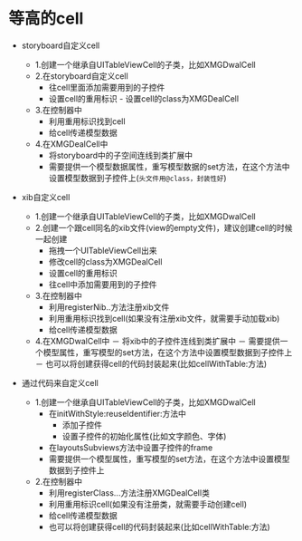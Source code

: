 # 等高的cell
- storyboard自定义cell
   - 1.创建一个继承自UITableViewCell的子类，比如XMGDwalCell
   - 2.在storyboard自定义cell
        - 往cell里面添加需要用到的子控件 
        - 设置cell的重用标识
        - 设置cell的class为XMGDealCell
   - 3.在控制器中
        - 利用重用标识找到cell
        - 给cell传递模型数据
   - 4.在XMGDealCell中
        - 将storyboard中的子空间连线到类扩展中
        - 需要提供一个模型数据属性，重写模型数据的set方法，在这个方法中设置模型数据到子控件上(`头文件用@class，封装性好`)

- xib自定义cell
   - 1.创建一个继承自UITableViewCell的子类，比如XMGDwalCell
   - 2.创建一个跟cell同名的xib文件(view的empty文件)，建议创建cell的时候一起创建
       - 拖拽一个UITableViewCell出来
       - 修改cell的class为XMGDealCell
       - 设置cell的重用标识
       - 往cell中添加需要用到的子控件
   - 3.在控制器中
       - 利用registerNib..方法注册xib文件
       - 利用重用标识找到cell(如果没有注册xib文件，就需要手动加载xib)
       - 给cell传递模型数据
   - 4.在XMGDwalCell中
       － 将xib中的子控件连线到类扩展中
       － 需要提供一个模型属性，重写模型的set方法，在这个方法中设置模型数据到子控件上
       － 也可以将创建获得cell的代码封装起来(比如cellWithTable:方法)
- 通过代码来自定义cell
   - 1.创建一个继承自UITableViewCell的子类，比如XMGDwalCell
     - 在initWithStyle:reuseIdentifier:方法中
       - 添加子控件
       - 设置子控件的初始化属性(比如文字颜色、字体)
     - 在layoutsSubviews方法中设置子控件的frame
     - 需要提供一个模型属性，重写模型的set方法，在这个方法中设置模型数据到子控件上
   - 2.在控制器中
     - 利用registerClass...方法注册XMGDealCell类
     - 利用重用标识cell(如果没有注册类，就需要手动创建cell)
     - 给cell传递模型数据
     - 也可以将创建获得cell的代码封装起来(比如cellWithTable:方法)
     